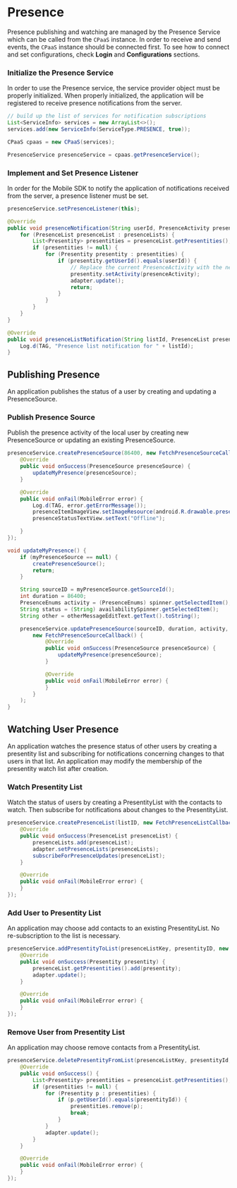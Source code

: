 # Presence

Presence publishing and watching are managed by the Presence Service which can be called from the `CPaaS` instance. In order to receive and send events, the `CPaaS` instance should be connected first. To see how to connect and set configurations, check **Login** and **Configurations** sections.

### Initialize the Presence Service

In order to use the Presence service, the service provider object must be properly initialized. When properly initialized, the application will be registered to receive presence notifications from the server.

```java
// build up the list of services for notification subscriptions
List<ServiceInfo> services = new ArrayList<>();
services.add(new ServiceInfo(ServiceType.PRESENCE, true));

CPaaS cpaas = new CPaaS(services);

PresenceService presenceService = cpaas.getPresenceService();
```

### Implement and Set Presence Listener

In order for the Mobile SDK to notify the application of notifications received from the server, a presence listener must be set.

```java
presenceService.setPresenceListener(this);

@Override
public void presenceNotification(String userId, PresenceActivity presenceActivity) {
	for (PresenceList presenceList : presenceLists) {
		List<Presentity> presentities = presenceList.getPresentities();
		if (presentities != null) {
			for (Presentity presentity : presentities) {
				if (presentity.getUserId().equals(userId)) {
					// Replace the current PresenceActivity with the new one
					presentity.setActivity(presenceActivity);
					adapter.update();
					return;
				}
			}
		}
	}
}

@Override
public void presenceListNotification(String listId, PresenceList presenceList) {
	Log.d(TAG, "Presence list notification for " + listId);
}
```

## Publishing Presence
An application publishes the status of a user by creating and updating a PresenceSource.

### Publish Presence Source

Publish the presence activity of the local user by creating new PresenceSource or updating an existing PresenceSource.

```java
presenceService.createPresenceSource(86400, new FetchPresenceSourceCallback() {
	@Override
	public void onSuccess(PresenceSource presenceSource) {
		updateMyPresence(presenceSource);
	}

	@Override
	public void onFail(MobileError error) {
		Log.d(TAG, error.getErrorMessage());
		presenceItemImageView.setImageResource(android.R.drawable.presence_offline);
		presenceStatusTextView.setText("Offline");

	}
});

void updateMyPresence() {
	if (myPresenceSource == null) {
		createPresenceSource();
		return;
	}

	String sourceID = myPresenceSource.getSourceId();
	int duration = 86400;
	PresenceEnums activity = (PresenceEnums) spinner.getSelectedItem();
	String status = (String) availabilitySpinner.getSelectedItem();
	String other = otherMessageEditText.getText().toString();

	presenceService.updatePresenceSource(sourceID, duration, activity, status, other,
		new FetchPresenceSourceCallback() {
			@Override
			public void onSuccess(PresenceSource presenceSource) {
				updateMyPresence(presenceSource);
			}

			@Override
			public void onFail(MobileError error) {
			}
		}
	);
}
```

## Watching User Presence
An application watches the presence status of other users by creating a presentity list and subscribing for notifications concerning changes to that users in that list. An application may modify the membership of the presentity watch list after creation.

### Watch Presentity List

Watch the status of users by creating a PresentityList with the contacts to watch. Then subscribe for notifications about changes to the PresentityList.

```java
presenceService.createPresenceList(listID, new FetchPresenceListCallback() {
	@Override
	public void onSuccess(PresenceList presenceList) {
		presenceLists.add(presenceList);
		adapter.setPresenceLists(presenceLists);
		subscribeForPresenceUpdates(presenceList);
	}

	@Override
	public void onFail(MobileError error) {
	}
});
```

### Add User to Presentity List

An application may choose add contacts to an existing PresentityList. No re-subscription to the list is necessary.

```java
presenceService.addPresentityToList(presenceListKey, presentityID, new AddPresentityToListCallback() {
	@Override
	public void onSuccess(Presentity presentity) {
		presenceList.getPresentities().add(presentity);
		adapter.update();
	}

	@Override
	public void onFail(MobileError error) {
	}
});
```

### Remove User from Presentity List

An application may choose remove contacts from a PresentityList.

```java
presenceService.deletePresentityFromList(presenceListKey, presentityId, new PresenceCallback() {
	@Override
	public void onSuccess() {
		List<Presentity> presentities = presenceList.getPresentities();
		if (presentities != null) {
			for (Presentity p : presentities) {
				if (p.getUserId().equals(presentityId)) {
					presentities.remove(p);
					break;
				}
			}
			adapter.update();
		}
	}

	@Override
	public void onFail(MobileError error) {
	}
});
```
